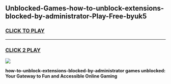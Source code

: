 
## Unblocked-Games-how-to-unblock-extensions-blocked-by-administrator-Play-Free-byuk5
<h3>
<a href="https://premium76.site?title=how-to-unblock-extensions-blocked-by-administrator&ref=23A">CLICK TO PLAY</a></h3>
<hr>

<h3>
<a href="https://premium76.site?title=how-to-unblock-extensions-blocked-by-administrator&ref=23A">CLICK 2 PLAY</a>
  
</h3>

<a href="https://premium76.site?title=how-to-unblock-extensions-blocked-by-administrator&ref=23A"><img src="https://clearcache.store/games.png"></a>


**how-to-unblock-extensions-blocked-by-administrator games unblocked: Your Gateway to Fun and Accessible Online Gaming**
